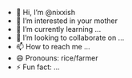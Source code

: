 - 👋 Hi, I’m @nixxish
- 👀 I’m interested in your mother
- 🌱 I’m currently learning ...
- 💞️ I’m looking to collaborate on ...
- 📫 How to reach me ...
- 😄 Pronouns: rice/farmer
- ⚡ Fun fact: ...

<!---
nixxish/nixxish is a ✨ special ✨ repository because its `README.md` (this file) appears on your GitHub profile.
You can click the Preview link to take a look at your changes.
--->
